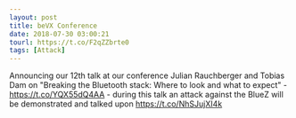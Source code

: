 ```yaml
---
layout: post
title: beVX Conference
date: 2018-07-30 03:00:21
tourl: https://t.co/F2qZZbrte0
tags: [Attack]
---
```

Announcing our 12th talk at our conference Julian Rauchberger and Tobias Dam on "Breaking the Bluetooth stack: Where to look and what to expect" - https://t.co/YQX55dQ4AA - during this talk an attack against the BlueZ will be demonstrated and talked upon https://t.co/NhSJujXI4k